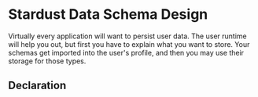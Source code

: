 # Stardust Data Schema Design

Virtually every application will want to persist user data. The user runtime will help you out, but first you have to explain what you want to store. Your schemas get imported into the user's profile, and then you may use their storage for those types.

## Declaration
